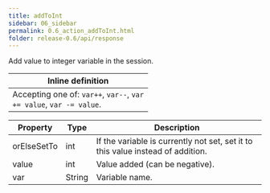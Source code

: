 ```yaml
---
title: addToInt
sidebar: 06_sidebar
permalink: 0.6_action_addToInt.html
folder: release-0.6/api/response
---
```


Add value to integer variable in the session. 

| Inline definition |
| -------- |
| Accepting one of: <code>var++</code>, <code>var--</code>, <code>var += value</code>, <code>var -= value</code>. |


| Property | Type | Description |
| ------- | ------- | -------- |
| orElseSetTo | int | If the variable is currently not set, set it to this value instead of addition.  |
| value | int | Value added (can be negative).  |
| var | String | Variable name.  |

